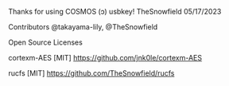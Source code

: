 Thanks for using COSMOS (ɔ) usbkey!
            TheSnowfield 05/17/2023

Contributors
@takayama-lily, @TheSnowfield

Open Source Licenses

cortexm-AES [MIT]
https://github.com/jnk0le/cortexm-AES

rucfs [MIT]
https://github.com/TheSnowfield/rucfs
